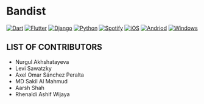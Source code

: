 # Bandist
<a href="">![Dart](https://img.shields.io/badge/Dart-0175C2.svg?style=for-the-badge&logo=Dart&logoColor=white)</a>
<a href="">![Flutter](https://img.shields.io/badge/Flutter-02569B.svg?style=for-the-badge&logo=Flutter&logoColor=white)</a>
<a href="">![Django](https://img.shields.io/badge/Django-092E20.svg?style=for-the-badge&logo=Django&logoColor=white)</a>
<a href="">![Python](https://img.shields.io/badge/Python-3776AB.svg?style=for-the-badge&logo=Python&logoColor=white)</a>
<a href="">![Spotify](https://img.shields.io/badge/Spotify-1DB954.svg?style=for-the-badge&logo=Spotify&logoColor=white)</a>
<a href="">![iOS](https://img.shields.io/badge/iOS-000000.svg?style=for-the-badge&logo=iOS&logoColor=white)</a>
<a href="">![Andriod](https://img.shields.io/badge/Android-3DDC84.svg?style=for-the-badge&logo=Android&logoColor=white)</a>
<a href="">![Windows](https://img.shields.io/badge/Windows-0078D6.svg?style=for-the-badge&logo=Windows&logoColor=white)</a>

## LIST OF CONTRIBUTORS

- Nurgul Akhshatayeva
- Levi Sawatzky
- Axel Omar Sánchez Peralta
- MD Sakil Al Mahmud
- Aarsh Shah
- Rhenaldi Ashif Wijaya
